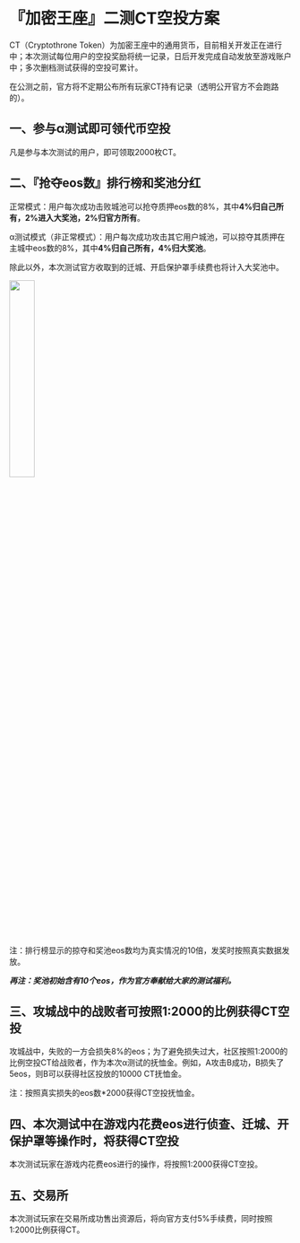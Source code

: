 # 『加密王座』二测CT空投方案

CT（Cryptothrone Token）为加密王座中的通用货币，目前相关开发正在进行中；本次测试每位用户的空投奖励将统一记录，日后开发完成自动发放至游戏账户中；多次删档测试获得的空投可累计。

在公测之前，官方将不定期公布所有玩家CT持有记录（透明公开官方不会跑路的）。

## 一、参与α测试即可领代币空投

凡是参与本次测试的用户，即可领取2000枚CT。

## 二、『抢夺eos数』排行榜和奖池分红


正常模式：用户每次成功击败城池可以抢夺质押eos数的8%，其中**4%归自己所有，2%进入大奖池，2%归官方所有**。

α测试模式（非正常模式）：用户每次成功攻击其它用户城池，可以掠夺其质押在主城中eos数的8%，其中**4%归自己所有，4%归大奖池**。

除此以外，本次测试官方收取到的迁城、开启保护罩手续费也将计入大奖池中。


<img  src="https://note.youdao.com/yws/public/resource/b36d0fe8e0d15699310c7f414756171d/xmlnote/6C84CFC96DE84F2A95DD7B6E9BE93999/12985 "  width=30%  height=30% />

注：排行榜显示的掠夺和奖池eos数均为真实情况的10倍，发奖时按照真实数据发放。

***再注：奖池初始含有10个eos，作为官方奉献给大家的测试福利。***

##  三、攻城战中的战败者可按照1:2000的比例获得CT空投
攻城战中，失败的一方会损失8%的eos；为了避免损失过大，社区按照1:2000的比例空投CT给战败者，作为本次α测试的抚恤金。例如，A攻击B成功，B损失了5eos，则B可以获得社区投放的10000 CT抚恤金。

注：按照真实损失的eos数*2000获得CT空投抚恤金。

## 四、本次测试中在游戏内花费eos进行侦查、迁城、开保护罩等操作时，将获得CT空投

本次测试玩家在游戏内花费eos进行的操作，将按照1:2000获得CT空投。

## 五、交易所

本次测试玩家在交易所成功售出资源后，将向官方支付5%手续费，同时按照1:2000比例获得CT。
